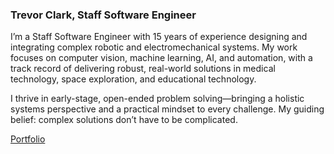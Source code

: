 ### Trevor Clark, Staff Software Engineer 

I’m a Staff Software Engineer with 15 years of experience designing and integrating complex robotic and electromechanical systems. My work focuses on computer vision, machine learning, AI, and automation, with a track record of delivering robust, real-world solutions in medical technology, space exploration, and educational technology.

I thrive in early-stage, open-ended problem solving—bringing a holistic systems perspective and a practical mindset to every challenge. My guiding belief: complex solutions don’t have to be complicated.

[Portfolio](https://jtclark2.github.io/)

